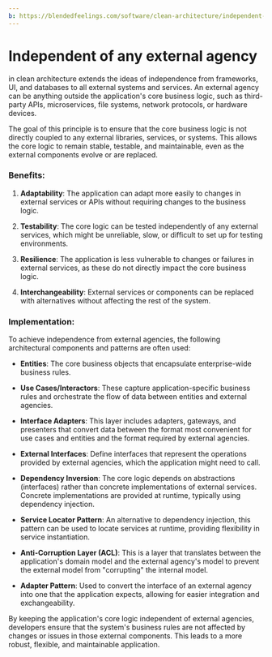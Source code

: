 ```yaml
---
b: https://blendedfeelings.com/software/clean-architecture/independent-of-any-external-agency.md
---
```


# Independent of any external agency
in clean architecture extends the ideas of independence from frameworks, UI, and databases to all external systems and services. An external agency can be anything outside the application's core business logic, such as third-party APIs, microservices, file systems, network protocols, or hardware devices.

The goal of this principle is to ensure that the core business logic is not directly coupled to any external libraries, services, or systems. This allows the core logic to remain stable, testable, and maintainable, even as the external components evolve or are replaced.

### Benefits:

1. **Adaptability**: The application can adapt more easily to changes in external services or APIs without requiring changes to the business logic.

2. **Testability**: The core logic can be tested independently of any external services, which might be unreliable, slow, or difficult to set up for testing environments.

3. **Resilience**: The application is less vulnerable to changes or failures in external services, as these do not directly impact the core business logic.

4. **Interchangeability**: External services or components can be replaced with alternatives without affecting the rest of the system.

### Implementation:

To achieve independence from external agencies, the following architectural components and patterns are often used:

- **Entities**: The core business objects that encapsulate enterprise-wide business rules.

- **Use Cases/Interactors**: These capture application-specific business rules and orchestrate the flow of data between entities and external agencies.

- **Interface Adapters**: This layer includes adapters, gateways, and presenters that convert data between the format most convenient for use cases and entities and the format required by external agencies.

- **External Interfaces**: Define interfaces that represent the operations provided by external agencies, which the application might need to call.

- **Dependency Inversion**: The core logic depends on abstractions (interfaces) rather than concrete implementations of external services. Concrete implementations are provided at runtime, typically using dependency injection.

- **Service Locator Pattern**: An alternative to dependency injection, this pattern can be used to locate services at runtime, providing flexibility in service instantiation.

- **Anti-Corruption Layer (ACL)**: This is a layer that translates between the application's domain model and the external agency's model to prevent the external model from "corrupting" the internal model.

- **Adapter Pattern**: Used to convert the interface of an external agency into one that the application expects, allowing for easier integration and exchangeability.

By keeping the application's core logic independent of external agencies, developers ensure that the system's business rules are not affected by changes or issues in those external components. This leads to a more robust, flexible, and maintainable application.